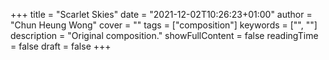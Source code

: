+++ 
title = "Scarlet Skies" 
date = "2021-12-02T10:26:23+01:00" 
author = "Chun Heung Wong" 
cover = "" 
tags = ["composition"] 
keywords = ["", ""] 
description = "Original composition." 
showFullContent = false
readingTime = false 
draft = false
+++